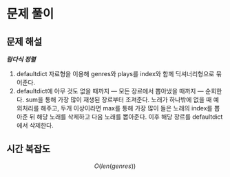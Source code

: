   # 문제 풀이

## 문제 해설

***람다식 정렬***

1. defaultdict 자료형을 이용해 genres와 plays를 index와 함께 딕셔너리형으로 묶어준다.
2. defaultdict에 아무 것도 없을 때까지 — 모든 장르에서 뽑아냈을 때까지 — 순회한다. sum을 통해 가장 많이 재생된 장르부터 조져준다. 노래가 하나밖에 없을 때 예외처리를 해주고, 두개 이상이라면 max를 통해 가장 많이 들은 노래의 index를 뽑아준 뒤 해당 노래를 삭제하고 다음 노래를 뽑아준다. 이후 해당 장르를 defaultdict에서 삭제한다.


## 시간 복잡도

$$O(len(genres))$$

